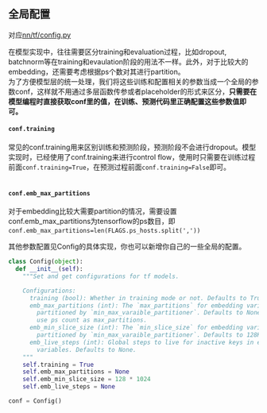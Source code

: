 ## 全局配置

对应[nn/tf/config.py](../../../../python/nn/tf/config.py)


在模型实现中，往往需要区分training和evaluation过程，比如dropout, batchnorm等在training和evaulation阶段的用法不一样。此外，对于比较大的embedding，还需要考虑根据ps个数对其进行partition。<br />
为了方便模型层的统一处理，我们将这些训练和配置相关的参数当成一个全局的参数conf，这样就不用通过多层函数传参或者placeholder的形式来区分，**只需要在模型编程时直接获取conf里的值，在训练、预测代码里正确配置这些参数值即可。**


#### `conf.training`
常见的conf.training用来区别训练和预测阶段，预测阶段不会进行dropout。模型实现时，已经使用了conf.training来进行control flow，使用时只需要在训练过程前面`conf.training=True`，在预测过程前面`conf.training=False`即可。<br />
​

#### `conf.emb_max_partitions`
对于embedding比较大需要partition的情况，需要设置conf.emb_max_partitions为tensorflow的ps数目，即
`conf.emb_max_partitions=len(FLAGS.ps_hosts.split(','))`
​

其他参数配置见Config的具体实现，你也可以新增你自己的一些全局的配置。<br />

```python
class Config(object):
  def __init__(self):
    """Set and get configurations for tf models.

    Configurations:
      training (bool): Whether in training mode or not. Defaults to True.
      emb_max_partitions (int): The `max_partitions` for embedding variables
        partitioned by `min_max_varaible_partitioner`. Defaults to None means
        use ps count as max_partitions.
      emb_min_slice_size (int): The `min_slice_size` for embedding variables
        partitioned by `min_max_varaible_partitioner`. Defaults to 128K.
      emb_live_steps (int): Global steps to live for inactive keys in embedding
        variables. Defaults to None.
    """
    self.training = True
    self.emb_max_partitions = None
    self.emb_min_slice_size = 128 * 1024
    self.emb_live_steps = None

conf = Config()
```
